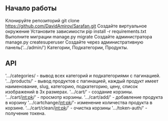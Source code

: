 ## Начало работы
Клонируйте репозиторий git clone https://github.com/DavidAmirov/Sarafan.git
Создайте виртуальное окружение 
Установите зависимости pip install -r requirements.txt
Выполните миграции manage.py migrate
Создайте администратора manage.py createsuperuser
Создайте через административную панель('.../admin/') Категории, Подкатегории, Продукты.
## API
'.../categories/ - вывод всех категорий и подкатегориями с пагинацией.
'.../products/' - вывод продуктов с пагинацией, каждый продукт имеет наименование, slug, категорию, подкатегорию, цену, список изображений в 3х размерах.
'.../cart/' - создание корзины.
'.../cart/<int:pk>/' - просмотр корзины.
'.../cart/add/' - добавление продукта в корзину
'.../cartchange/<int:pk>/'- изменение количества продукта в корзине.
'.../cart/clean/<int:pk>/' - очистка корзины
'.../token-auth/' - получение токена.
